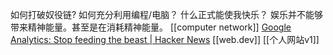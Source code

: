 如何打破奴役链?
	如何充分利用编程/电脑？
什么正式能使我快乐？
	娱乐并不能够带来精神能量。甚至是在消耗精神能量。
[[computer network]]
[Google Analytics: Stop feeding the beast | Hacker News](https://news.ycombinator.com/item?id=26263149)
[[web.dev]]
[[个人网站v1]]